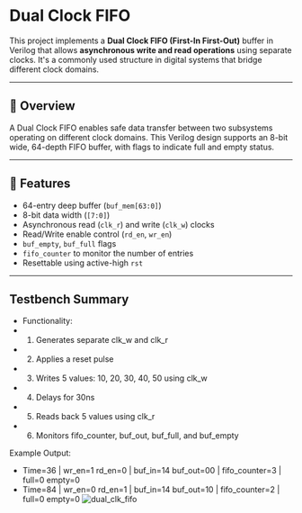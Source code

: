 # Dual Clock FIFO 

This project implements a **Dual Clock FIFO (First-In First-Out)** buffer in Verilog that allows **asynchronous write and read operations** using separate clocks. It's a commonly used structure in digital systems that bridge different clock domains.

---

## 📌 Overview

A Dual Clock FIFO enables safe data transfer between two subsystems operating on different clock domains. This Verilog design supports an 8-bit wide, 64-depth FIFO buffer, with flags to indicate full and empty status.

---

## 🚀 Features

- 64-entry deep buffer (`buf_mem[63:0]`)
- 8-bit data width (`[7:0]`)
- Asynchronous read (`clk_r`) and write (`clk_w`) clocks
- Read/Write enable control (`rd_en`, `wr_en`)
- `buf_empty`, `buf_full` flags
- `fifo_counter` to monitor the number of entries
- Resettable using active-high `rst`

---
## Testbench Summary

- Functionality:
- 1. Generates separate clk_w and clk_r
- 2. Applies a reset pulse
- 3. Writes 5 values: 10, 20, 30, 40, 50 using clk_w
- 4. Delays for 30ns
- 5. Reads back 5 values using clk_r
- 6. Monitors fifo_counter, buf_out, buf_full, and buf_empty

Example Output:
- Time=36 | wr_en=1 rd_en=0 | buf_in=14 buf_out=00 | fifo_counter=3 | full=0 empty=0
- Time=84 | wr_en=0 rd_en=1 | buf_in=14 buf_out=10 | fifo_counter=2 | full=0 empty=0
![dual_clk_fifo](https://github.com/user-attachments/assets/d51c65bc-e7bb-4f34-9e21-260d00dae68f)

